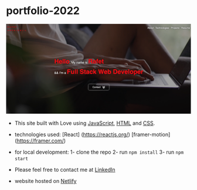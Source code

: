 # portfolio-2022
<img src='public/Screen Shot 2022-05-19 at 8.06.55 PM.png'>

* This site built with Love using [JavaScript](https://developer.mozilla.org/en-US/docs/Web/JavaScript), [HTML](https://developer.mozilla.org/en-US/docs/Web/HTML) and [CSS](https://developer.mozilla.org/en-US/docs/Web/CSS).

* technologies used:
[React] (https://reactjs.org/)
[framer-motion] (https://framer.com/)

* for local development:
1- clone the repo
2- run `npm install`
3- run `npm start`

* Please feel free to contact me at [LinkedIn](https://www.linkedin.com/in/rafet-abdalgalil-46606a1a1/)

* website hosted on [Netlify](https://www.netlify.com/)

